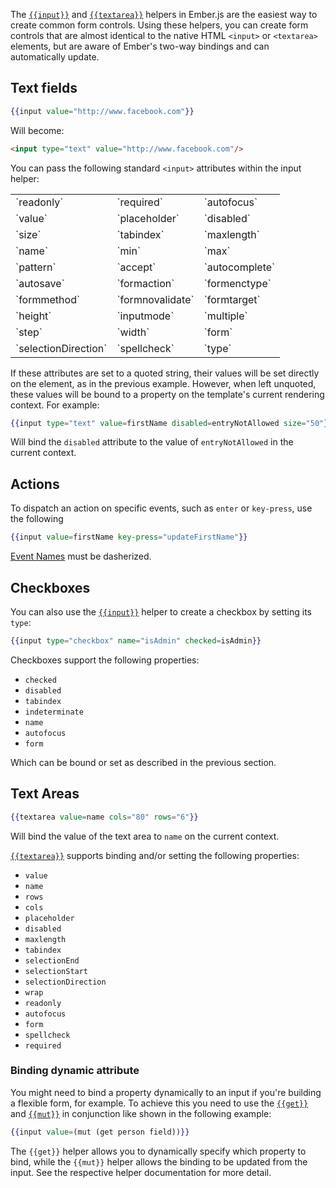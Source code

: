 The [`{{input}}`](https://api.emberjs.com/ember/3.1/classes/Ember.Templates.helpers/methods/input?anchor=input)
and [`{{textarea}}`](https://api.emberjs.com/ember/3.1/classes/Ember.Templates.helpers/methods/textarea?anchor=textarea)
helpers in Ember.js are the easiest way to create common form controls.
Using these helpers, you can create form controls that are almost identical to the native HTML `<input>` or `<textarea>` elements, but are aware of Ember's two-way bindings and can automatically update.

## Text fields

```handlebars
{{input value="http://www.facebook.com"}}
```

Will become:

```html
<input type="text" value="http://www.facebook.com"/>
```

You can pass the following standard `<input>` attributes within the input
helper:

<table>
  <tr><td>`readonly`</td><td>`required`</td><td>`autofocus`</td></tr>
  <tr><td>`value`</td><td>`placeholder`</td><td>`disabled`</td></tr>
  <tr><td>`size`</td><td>`tabindex`</td><td>`maxlength`</td></tr>
  <tr><td>`name`</td><td>`min`</td><td>`max`</td></tr>
  <tr><td>`pattern`</td><td>`accept`</td><td>`autocomplete`</td></tr>
  <tr><td>`autosave`</td><td>`formaction`</td><td>`formenctype`</td></tr>
  <tr><td>`formmethod`</td><td>`formnovalidate`</td><td>`formtarget`</td></tr>
  <tr><td>`height`</td><td>`inputmode`</td><td>`multiple`</td></tr>
  <tr><td>`step`</td><td>`width`</td><td>`form`</td></tr>
  <tr><td>`selectionDirection`</td><td>`spellcheck`</td><td>`type`</td></tr>
</table>

If these attributes are set to a quoted string, their values will be set
directly on the element, as in the previous example. However, when left
unquoted, these values will be bound to a property on the template's current
rendering context. For example:

```handlebars
{{input type="text" value=firstName disabled=entryNotAllowed size="50"}}
```

Will bind the `disabled` attribute to the value of `entryNotAllowed` in the
current context.

## Actions

To dispatch an action on specific events, such as `enter` or `key-press`, use the following

```handlebars
{{input value=firstName key-press="updateFirstName"}}
```

[Event Names](https://api.emberjs.com/ember/3.1/classes/Component#event-names) must be dasherized.

## Checkboxes

You can also use the
[`{{input}}`](https://api.emberjs.com/ember/3.1/classes/Ember.Templates.helpers/methods/input?anchor=input)
helper to create a checkbox by setting its `type`:

```handlebars
{{input type="checkbox" name="isAdmin" checked=isAdmin}}
```

Checkboxes support the following properties:

* `checked`
* `disabled`
* `tabindex`
* `indeterminate`
* `name`
* `autofocus`
* `form`


Which can be bound or set as described in the previous section.

## Text Areas

```handlebars
{{textarea value=name cols="80" rows="6"}}
```

Will bind the value of the text area to `name` on the current context.

[`{{textarea}}`](https://api.emberjs.com/ember/3.1/classes/Ember.Templates.helpers/methods/textarea?anchor=textarea) supports binding and/or setting the following properties:

* `value`
* `name`
* `rows`
* `cols`
* `placeholder`
* `disabled`
* `maxlength`
* `tabindex`
* `selectionEnd`
* `selectionStart`
* `selectionDirection`
* `wrap`
* `readonly`
* `autofocus`
* `form`
* `spellcheck`
* `required`

### Binding dynamic attribute

You might need to bind a property dynamically to an input if you're building a flexible form, for example. To achieve this you need to use the [`{{get}}`](https://api.emberjs.com/ember/3.1/classes/Ember.Templates.helpers/methods/get?anchor=get) and [`{{mut}}`](https://api.emberjs.com/ember/3.1/classes/Ember.Templates.helpers/methods/mut?anchor=mut) in conjunction like shown in the following example:

```handlebars
{{input value=(mut (get person field))}}
```

The `{{get}}` helper allows you to dynamically specify which property to bind, while the `{{mut}}` helper allows the binding to be updated from the input. See the respective helper documentation for more detail.
